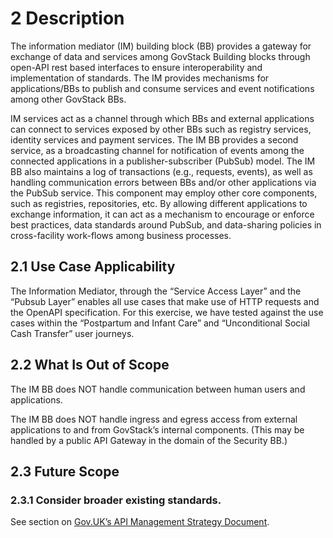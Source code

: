 # 2 Description

The information mediator (IM) building block (BB) provides a gateway for exchange of data and services among GovStack Building blocks through open-API rest based interfaces to ensure interoperability and implementation of standards. The IM provides mechanisms for applications/BBs to publish and consume services and event notifications among other GovStack BBs.

IM services act as a channel through which BBs and external applications can connect to services exposed by other BBs such as registry services, identity services and payment services. The IM BB provides a second service, as a broadcasting channel for notification of events among the connected applications in a publisher-subscriber (PubSub) model. The IM BB also maintains a log of transactions (e.g., requests, events), as well as handling communication errors between BBs and/or other applications via the PubSub service. This component may employ other core components, such as registries, repositories, etc. By allowing different applications to exchange information, it can act as a mechanism to encourage or enforce best practices, data standards around PubSub, and data-sharing policies in cross-facility work-flows among business processes.

## **2.1 Use Case Applicability**

The Information Mediator, through the “Service Access Layer” and the “Pubsub Layer” enables all use cases that make use of HTTP requests and the OpenAPI specification. For this exercise, we have tested against the use cases within the “Postpartum and Infant Care” and “Unconditional Social Cash Transfer” user journeys.

## **2.2 What Is Out of Scope**

The IM BB does NOT handle communication between human users and applications.

The IM BB does NOT handle ingress and egress access from external applications to and from GovStack’s internal components. (This may be handled by a public API Gateway in the domain of the Security BB.)

## **2.3 Future Scope**

### **2.3.1 Consider broader existing standards.**&#x20;

See section on [Gov.UK’s API Management Strategy Document](https://docs.google.com/document/d/1PhAUsLhQnVwqDjnkTIl9XXi7Yghtn1TlBvOEt2aoNEw/edit#heading=h.92q4f4qet5u6).


